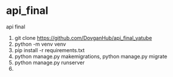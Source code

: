 # api_final
api final
1. git clone https://github.com/DovganHub/api_final_yatube
2. python -m venv venv 
3. pip install -r requirements.txt
4. python manage.py makemigrations, python manage.py migrate
5. python manage.py runserver
6. 